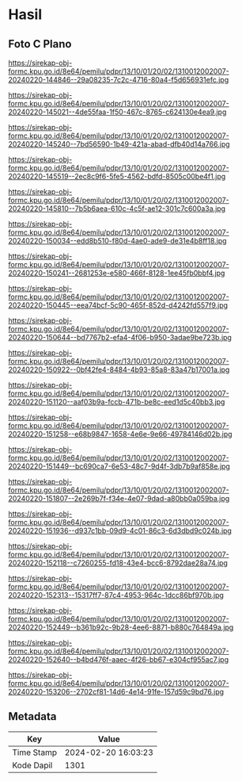 # Hasil

## Foto C Plano

https://sirekap-obj-formc.kpu.go.id/8e64/pemilu/pdpr/13/10/01/20/02/1310012002007-20240220-144846--29a08235-7c2c-4716-80a4-f5d656931efc.jpg

https://sirekap-obj-formc.kpu.go.id/8e64/pemilu/pdpr/13/10/01/20/02/1310012002007-20240220-145021--4de55faa-1f50-467c-8765-c624130e4ea9.jpg

https://sirekap-obj-formc.kpu.go.id/8e64/pemilu/pdpr/13/10/01/20/02/1310012002007-20240220-145240--7bd56590-1b49-421a-abad-dfb40d14a766.jpg

https://sirekap-obj-formc.kpu.go.id/8e64/pemilu/pdpr/13/10/01/20/02/1310012002007-20240220-145519--2ec8c9f6-5fe5-4562-bdfd-8505c00be4f1.jpg

https://sirekap-obj-formc.kpu.go.id/8e64/pemilu/pdpr/13/10/01/20/02/1310012002007-20240220-145810--7b5b6aea-610c-4c5f-ae12-301c7c600a3a.jpg

https://sirekap-obj-formc.kpu.go.id/8e64/pemilu/pdpr/13/10/01/20/02/1310012002007-20240220-150034--edd8b510-f80d-4ae0-ade9-de31e4b8ff18.jpg

https://sirekap-obj-formc.kpu.go.id/8e64/pemilu/pdpr/13/10/01/20/02/1310012002007-20240220-150241--2681253e-e580-466f-8128-1ee45fb0bbf4.jpg

https://sirekap-obj-formc.kpu.go.id/8e64/pemilu/pdpr/13/10/01/20/02/1310012002007-20240220-150445--eea74bcf-5c90-465f-852d-d4242fd557f9.jpg

https://sirekap-obj-formc.kpu.go.id/8e64/pemilu/pdpr/13/10/01/20/02/1310012002007-20240220-150644--bd7767b2-efa4-4f06-b950-3adae9be723b.jpg

https://sirekap-obj-formc.kpu.go.id/8e64/pemilu/pdpr/13/10/01/20/02/1310012002007-20240220-150922--0bf42fe4-8484-4b93-85a8-83a47b17001a.jpg

https://sirekap-obj-formc.kpu.go.id/8e64/pemilu/pdpr/13/10/01/20/02/1310012002007-20240220-151120--aaf03b9a-fccb-471b-be8c-eed1d5c40bb3.jpg

https://sirekap-obj-formc.kpu.go.id/8e64/pemilu/pdpr/13/10/01/20/02/1310012002007-20240220-151258--e68b9847-1658-4e6e-9e66-49784146d02b.jpg

https://sirekap-obj-formc.kpu.go.id/8e64/pemilu/pdpr/13/10/01/20/02/1310012002007-20240220-151449--bc690ca7-6e53-48c7-9d4f-3db7b9af858e.jpg

https://sirekap-obj-formc.kpu.go.id/8e64/pemilu/pdpr/13/10/01/20/02/1310012002007-20240220-151807--2e269b7f-f34e-4e07-9dad-a80bb0a059ba.jpg

https://sirekap-obj-formc.kpu.go.id/8e64/pemilu/pdpr/13/10/01/20/02/1310012002007-20240220-151936--d937c1bb-09d9-4c01-86c3-6d3dbd9c024b.jpg

https://sirekap-obj-formc.kpu.go.id/8e64/pemilu/pdpr/13/10/01/20/02/1310012002007-20240220-152118--c7260255-fd18-43e4-bcc6-8792dae28a74.jpg

https://sirekap-obj-formc.kpu.go.id/8e64/pemilu/pdpr/13/10/01/20/02/1310012002007-20240220-152313--15317ff7-87c4-4953-964c-1dcc86bf970b.jpg

https://sirekap-obj-formc.kpu.go.id/8e64/pemilu/pdpr/13/10/01/20/02/1310012002007-20240220-152449--b361b92c-9b28-4ee6-8871-b880c764849a.jpg

https://sirekap-obj-formc.kpu.go.id/8e64/pemilu/pdpr/13/10/01/20/02/1310012002007-20240220-152640--b4bd476f-aaec-4f26-bb67-e304cf955ac7.jpg

https://sirekap-obj-formc.kpu.go.id/8e64/pemilu/pdpr/13/10/01/20/02/1310012002007-20240220-153206--2702cf81-14d6-4e14-91fe-157d59c9bd76.jpg


## Metadata

| Key        | Value               |
| ---------- | ------------------- |
| Time Stamp | 2024-02-20 16:03:23 |
| Kode Dapil | 1301                |



